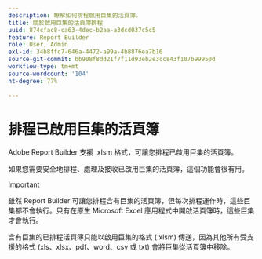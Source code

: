 ```yaml
---
description: 瞭解如何排程啟用巨集的活頁簿。
title: 關於啟用巨集的活頁簿排程
uuid: 874cfac8-ca63-4dec-b2aa-a3dcd037c5c5
feature: Report Builder
role: User, Admin
exl-id: 34b8ffc7-646a-4472-a99a-4b8876ea7b16
source-git-commit: bb908f8dd21f7f11d93eb2e3cc843f107b99950d
workflow-type: tm+mt
source-wordcount: '104'
ht-degree: 77%

---
```


# 排程已啟用巨集的活頁簿

Adobe Report Builder 支援 .xlsm 格式，可讓您排程已啟用巨集的活頁簿。

如果您需要安全地排程、處理及接收已啟用巨集的活頁簿，這個功能會很有用。

>[!IMPORTANT]
>
>雖然 Report Builder 可讓您排程含有巨集的活頁簿，但每次排程運作時，這些巨集都不會執行。只有在原生 Microsoft Excel 應用程式中開啟活頁簿時，這些巨集才會執行。

含有巨集的已排程活頁簿只能以啟用巨集的格式 (.xlsm) 傳送，因為其他所有受支援的格式 (xls、xlsx、pdf、word、csv 或 txt) 會將巨集從活頁簿中移除。
